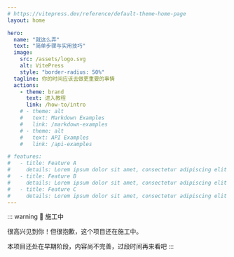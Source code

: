 ```yaml
---
# https://vitepress.dev/reference/default-theme-home-page
layout: home

hero:
  name: "就这么弄"
  text: "简单步骤与实用技巧"
  image:
    src: /assets/logo.svg
    alt: VitePress
    style: "border-radius: 50%"
  tagline: 你的时间应该去做更重要的事情
  actions:
    - theme: brand
      text: 进入教程
      link: /how-to/intro
    # - theme: alt
    #   text: Markdown Examples
    #   link: /markdown-examples
    # - theme: alt
    #   text: API Examples
    #   link: /api-examples

# features:
#   - title: Feature A
#     details: Lorem ipsum dolor sit amet, consectetur adipiscing elit
#   - title: Feature B
#     details: Lorem ipsum dolor sit amet, consectetur adipiscing elit
#   - title: Feature C
#     details: Lorem ipsum dolor sit amet, consectetur adipiscing elit
---
```


::: warning 🚧 施工中

很高兴见到你！但很抱歉，这个项目还在施工中。

本项目还处在早期阶段，内容尚不完善，过段时间再来看吧
:::
